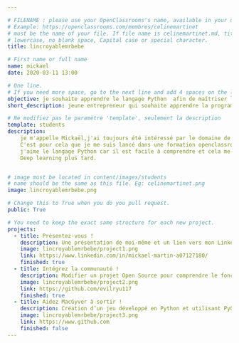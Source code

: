 ```yaml
---

# FILENAME : please use your OpenClassrooms's name, available in your url.
# Example: https://openclassrooms.com/membres/celinemartinet
# must be the name of your file. If file name is celinemartinet.md, title is celinemartinet.
# lowercase, no blank space, Capital case or special character.
title: lincroyablemrbebe

# First name or full name
name: mickael
date: 2020-03-11 13:00

# One line.
# If you need more space, go to the next line and add 4 spaces on the left, as in 'description'.
objective: je souhaite apprendre le langage Python  afin de maîtriser le Deep learning.
short_description: jeune entrepreneur qui souhaite apprendre la programmation

# Ne modifiez pas le paramètre 'template', seulement la description
template: students
description:
    je m'appelle Mickaël,j'ai toujours été intéressé par le domaine de l'informatique.
    C'est pour cela que je me suis lancé dans une formation openclassroom afin d'apprendre le langage Python
    j'aime le langage Python car il est facile à comprendre et cela me permettra d'aborder une formation de 
    Deep learning plus tard.


# image must be located in content/images/students
# name should be the same as this file. Eg: celinemartinet.png
image: lincroyablemrbebe.png

# Change this to True when you do you pull request.
public: True

# You need to keep the exact same structure for each new project.
projects:
  - title: Présentez-vous !
    description: Une présentation de moi-même et un lien vers mon LinkedIn.
    image: lincroyablemrbebe/project1.png
    link: https://www.linkedin.com/in/mickael-martin-a07127180/
    finished: true
  - title: Intégrez la communauté !
    description: Modifier un projet Open Source pour comprendre le fonctionnement de Git, de Github et des pull requests. 
    image: lincroyablemrbebe/project2.png
    link: https://github.com/evilryu117
    finished: true
  - title: Aidez MacGyver à sortir !
    description: Création d’un jeu développé en Python et utilisant PyGame.
    image: lincroyablemrbebe/project3.png
    link: https://www.github.com
    finished: false
---
```

